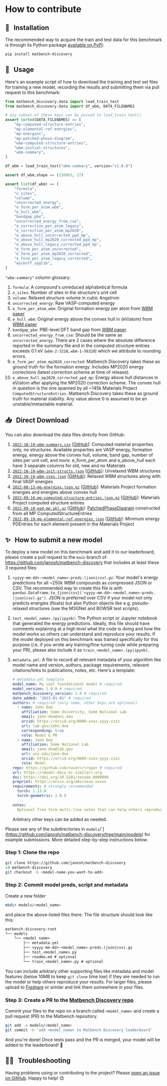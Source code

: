 # How to contribute

## 🔨 &thinsp; Installation

The recommended way to acquire the train and test data for this benchmark is through its Python package [available on PyPI](https://pypi.org/project/matbench-discovery):

```zsh
pip install matbench-discovery
```

## 📙 &thinsp; Usage

Here's an example script of how to download the training and test set files for training a new model, recording the results and submitting them via pull request to this benchmark:

<!-- TODO remove notest meta key once repo is public and file can be downloaded without token -->

```py notest
from matbench_discovery.data import load_train_test
from matbench_discovery.data import df_wbm, DATA_FILENAMES

# any subset of these keys can be passed to load_train_test()
assert sorted(DATA_FILENAMES) == [
    "mp-computed-structure-entries",
    "mp-elemental-ref-energies",
    "mp-energies",
    "mp-patched-phase-diagram",
    "wbm-computed-structure-entries",
    "wbm-initial-structures",
    "wbm-summary",
]

df_wbm = load_train_test("wbm-summary", version="v1.0.0")

assert df_wbm.shape == (256963, 17)

assert list(df_wbm) == [
    "formula",
    "n_sites",
    "volume",
    "uncorrected_energy",
    "e_form_per_atom_wbm",
    "e_hull_wbm",
    "bandgap_pbe",
    "uncorrected_energy_from_cse",
    "e_correction_per_atom_legacy",
    "e_correction_per_atom_mp2020",
    "e_above_hull_uncorrected_ppd_mp",
    "e_above_hull_mp2020_corrected_ppd_mp",
    "e_above_hull_legacy_corrected_ppd_mp",
    "e_form_per_atom_uncorrected",
    "e_form_per_atom_mp2020_corrected",
    "e_form_per_atom_legacy_corrected",
    "wyckoff_spglib",
]
```

`"wbm-summary"` column glossary:

1. `formula`: A compound's unreduced alphabetical formula
1. `n_sites`: Number of sites in the structure's unit cell
1. `volume`: Relaxed structure volume in cubic Angstrom
1. `uncorrected_energy`: Raw VASP-computed energy
1. `e_form_per_atom_wbm`: Original formation energy per atom from [WBM paper]
1. `e_hull_wbm`: Original energy above the convex hull in (eV/atom) from [WBM paper]
1. `bandgap_pbe`: PBE-level DFT band gap from [WBM paper]
1. `uncorrected_energy_from_cse`: Should be the same as `uncorrected_energy`. There are 2 cases where the absolute difference reported in the summary file and in the computed structure entries exceeds 0.1 eV (`wbm-2-3218`, `wbm-1-56320`) which we attribute to rounding errors.
1. `e_form_per_atom_mp2020_corrected`: Matbench Discovery takes these as ground truth for the formation energy. Includes MP2020 energy corrections (latest correction scheme at time of release).
1. `e_above_hull_mp2020_corrected_ppd_mp`: Energy above hull distances in eV/atom after applying the MP2020 correction scheme. The convex hull in question is the one spanned by all ~145k Materials Project `ComputedStructureEntries`. Matbench Discovery takes these as ground truth for material stability. Any value above 0 is assumed to be an unstable/metastable material.
<!-- TODO document remaining columns, or maybe drop them from df -->

## 📥 &thinsp; Direct Download

You can also download the data files directly from GitHub:

1. [`2022-10-19-wbm-summary.csv`](https://github.com/janosh/matbench-discovery/raw/v1.0.0/data/wbm/2022-10-19-wbm-summary.csv) [[GitHub](https://github.com/janosh/matbench-discovery/blob/v1/data/wbm/2022-10-19-wbm-summary.csv)]: Computed material properties only, no structures. Available properties are VASP energy, formation energy, energy above the convex hull, volume, band gap, number of sites per unit cell, and more. e_form_per_atom and e_above_hull each have 3 separate columns for old, new and no Materials
1. [`2022-10-19-wbm-init-structs.json`](https://github.com/janosh/matbench-discovery/raw/v1.0.0/data/wbm/2022-10-19-wbm-init-structs.json) [[GitHub](https://github.com/janosh/matbench-discovery/blob/v1/data/wbm/2022-10-19-wbm-init-structs.json)]: Unrelaxed WBM structures
1. [`2022-10-19-wbm-cses.json`](https://github.com/janosh/matbench-discovery/raw/v1.0.0/data/wbm/2022-10-19-wbm-cses.json) [[GitHub](https://github.com/janosh/matbench-discovery/blob/v1/data/wbm/2022-10-19-wbm-cses.json)]: Relaxed WBM structures along with final VASP energies
1. [`2022-08-13-mp-energies.json.gz`](https://github.com/janosh/matbench-discovery/raw/v1.0.0/data/wbm/2022-08-13-mp-energies.json.gz) [[GitHub](https://github.com/janosh/matbench-discovery/blob/v1/data/wbm/2022-08-13-mp-energies.json.gz)]: Materials Project formation energies and energies above convex hull
1. [`2022-09-16-mp-computed-structure-entries.json.gz`](https://github.com/janosh/matbench-discovery/raw/v1.0.0/data/wbm/2022-09-16-mp-computed-structure-entries.json.gz) [[GitHub](https://github.com/janosh/matbench-discovery/blob/v1/data/wbm/2022-09-16-mp-computed-structure-entries.json.gz)]: Materials Project computed structure entries
1. [`2022-09-18-ppd-mp.pkl.gz`](https://github.com/janosh/matbench-discovery/raw/v1.0.0/data/wbm/2022-09-18-ppd-mp.pkl.gz) [[GitHub](https://github.com/janosh/matbench-discovery/blob/v1/data/wbm/2022-09-18-ppd-mp.pkl.gz)]: [PatchedPhaseDiagram](https://pymatgen.org/pymatgen.analysis.phase_diagram.html#pymatgen.analysis.phase_diagram.PatchedPhaseDiagram) constructed from all MP ComputedStructureEntries
1. [`2022-09-19-mp-elemental-ref-energies.json`](https://github.com/janosh/matbench-discovery/raw/v1.0.0/data/wbm/2022-09-19-mp-elemental-ref-energies.json) [[GitHub](https://github.com/janosh/matbench-discovery/blob/v1/data/wbm/2022-09-19-mp-elemental-ref-energies.json)]: Minimum energy PDEntries for each element present in the Materials Project

[wbm paper]: https://nature.com/articles/s41524-020-00481-6

## ✨ &thinsp; How to submit a new model

To deploy a new model on this benchmark and add it to our leaderboard, please create a pull request to the `main` branch of <https://github.com/janosh/matbench-discovery> that includes at least these 3 required files:

1. `<yyyy-mm-dd>-<model_name>-preds.(json|csv).gz`: Your model's energy predictions for all ~250k WBM compounds as compressed JSON or CSV. The recommended way to create this file is with `pandas.DataFrame.to_{json|csv}('<yyyy-mm-dd>-<model_name>-preds.(json|csv).gz')`. JSON is preferred over CSV if your model not only predicts energies (floats) but also Python objects like e.g. pseudo-relaxed structures (see the M3GNet and BOWSR test scripts).
1. `test_<model_name>.(py|ipynb)`: The Python script or Jupyter notebook that generated the energy predictions. Ideally, this file should have comments explaining at a high level what the code is doing and how the model works so others can understand and reproduce your results. If the model deployed on this benchmark was trained specifically for this purpose (i.e. if you wrote any training/fine-tuning code while preparing your PR), please also include it as `train_<model_name>.(py|ipynb)`.
1. `metadata.yml`: A file to record all relevant metadata of your algorithm like model name and version, authors, package requirements, relevant citations/links to publications, notes, etc. Here's a template:

   ```yml
   # metadata.yml template
   model_name: My cool foundational model # required
   model_version: 1.0.0 # required
   matbench_discovery_version: 1.0 # required
   date_added: "2023-01-01" # required
   authors: # required (only name, other keys are optional)
     - name: John Doe
       affiliation: Some University, Some National Lab
       email: john-doe@uni.edu
       orcid: https://orcid.org/0000-xxxx-yyyy-zzzz
       url: lab.gov/john-doe
       corresponding: true
       role: Model & PR
     - name: Jane Doe
       affiliation: Some National Lab
       email: jane-doe@lab.gov
       url: uni.edu/jane-doe
       orcid: https://orcid.org/0000-xxxx-yyyy-zzzz
       role: Model
   repo: https://github.com/<user>/<repo> # required
   url: https://<model-docs-or-similar>.org
   doi: https://doi.org/10.5281/zenodo.0000000
   preprint: https://arxiv.org/abs/xxxx.xxxxx
   requirements: # strongly recommended
     torch: 1.13.0
     torch-geometric: 2.0.9
     ...
   notes:
     Optional free form multi-line notes that can help others reproduce your results.
   ```

   Arbitrary other keys can be added as needed.

Please see any of the subdirectories in `models`/`](<https://github.com/janosh/matbench-discovery/tree/main/models>) for example submissions. More detailed step-by-step instructions below.

### Step 1: Clone the repo

```sh
git clone https://github.com/janosh/matbench-discovery
cd matbench-discovery
git checkout -b <model-name-you-want-to-add>
```

### Step 2: Commit model preds, script and metadata

Create a new folder

```sh
mkdir models/<model_name>
```

and place the above-listed files there. The file structure should look like this:

```txt
matbench-discovery-root
└── models
    └── <model name>
        ├── metadata.yml
        ├── <yyyy-mm-dd>-<model_name>-preds.(json|csv).gz
        ├── test_<model_name>.py
        ├── readme.md # optional
        └── train_<model_name>.py # optional
```

You can include arbitrary other supporting files like metadata and model features (below 10MB to keep `git clone` time low) if they are needed to run the model or help others reproduce your results. For larger files, please upload to [Figshare](https://figshare.com) or similar and link them somewhere in your files.

### Step 3: Create a PR to the [Matbench Discovery repo](https://github.com/janosh/matbench-discovery)

Commit your files to the repo on a branch called `<model_name>` and create a pull request (PR) to the Matbench repository.

```sh
git add -a models/<model_name>
git commit -m 'add <model_name> to Matbench Discovery leaderboard'
```

And you're done! Once tests pass and the PR is merged, your model will be added to the leaderboard! 🎉

## 😵‍💫 &thinsp; Troubleshooting

Having problems using or contributing to the project? Please [open an issue on GitHub](https://github.com/janosh/matbench-discovery/issues). Happy to help! 😊
